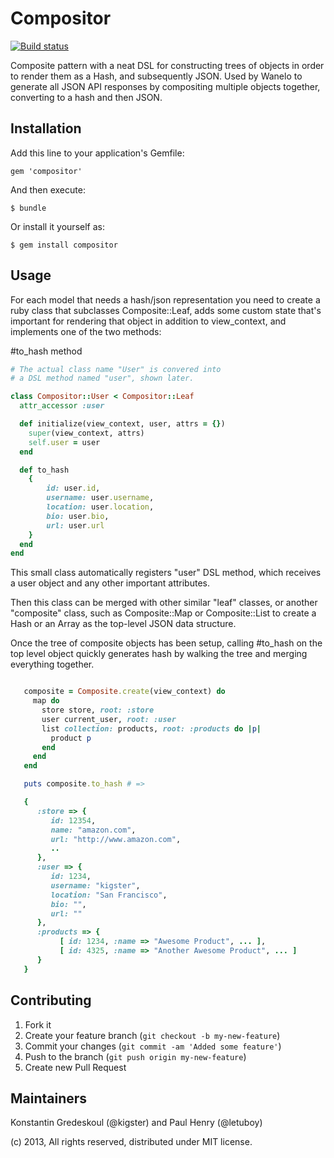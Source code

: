 Compositor
=====

[![Build status](https://secure.travis-ci.org/wanelo/compositor.png)](http://travis-ci.org/wanelo/compositor)

Composite pattern with a neat DSL for constructing trees of objects in order to render them as a Hash, and subsequently
JSON.  Used by Wanelo to generate all JSON API responses by compositing multiple objects together, converting to
a hash and then JSON.


## Installation

Add this line to your application's Gemfile:

    gem 'compositor'

And then execute:

    $ bundle

Or install it yourself as:

    $ gem install compositor

## Usage

For each model that needs a hash/json representation you need to create a ruby class that subclasses Composite::Leaf,
adds some custom state that's important for rendering that object in addition to view_context, and implements one of the
two methods:

#to_hash method

```ruby
# The actual class name "User" is convered into
# a DSL method named "user", shown later.

class Compositor::User < Compositor::Leaf
  attr_accessor :user

  def initialize(view_context, user, attrs = {})
    super(view_context, attrs)
    self.user = user
  end

  def to_hash
    {
        id: user.id,
        username: user.username,
        location: user.location,
        bio: user.bio,
        url: user.url
    }
  end
end
```

This small class automatically registers "user" DSL method, which receives a user object and any other
important attributes.

Then this class can be merged with other similar "leaf" classes, or another "composite" class, such as
Composite::Map or Composite::List to create a Hash or an Array as the top-level JSON data structure.

Once the tree of composite objects has been setup, calling #to_hash on the top level object quickly
generates hash by walking the tree and merging everything together.



```ruby

   composite = Composite.create(view_context) do
     map do
       store store, root: :store
       user current_user, root: :user
       list collection: products, root: :products do |p|
         product p
       end
     end
   end

   puts composite.to_hash # =>

   {
      :store => {
         id: 12354,
         name: "amazon.com",
         url: "http://www.amazon.com",
         ..
      },
      :user => {
         id: 1234,
         username: "kigster",
         location: "San Francisco",
         bio: "",
         url: ""
      },
      :products => {
           [ id: 1234, :name => "Awesome Product", ... ],
           [ id: 4325, :name => "Another Awesome Product", ... ]
      }
   }
```

## Contributing

1. Fork it
2. Create your feature branch (`git checkout -b my-new-feature`)
3. Commit your changes (`git commit -am 'Added some feature'`)
4. Push to the branch (`git push origin my-new-feature`)
5. Create new Pull Request

## Maintainers

Konstantin Gredeskoul (@kigster) and Paul Henry (@letuboy)

(c) 2013, All rights reserved, distributed under MIT license.
